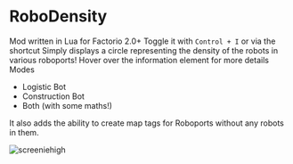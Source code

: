 # RoboDensity
Mod written in Lua for Factorio 2.0+
Toggle it with ```Control + I``` or via the shortcut
Simply displays a circle representing the density of the robots in various roboports! Hover over the information element for more details
Modes
* Logistic Bot
* Construction Bot
* Both (with some maths!)
  
It also adds the ability to create map tags for Roboports without any robots in them.

![screeniehigh](https://github.com/user-attachments/assets/41e16c89-29e9-4b14-8e5d-ca76eeaa8a5d)
